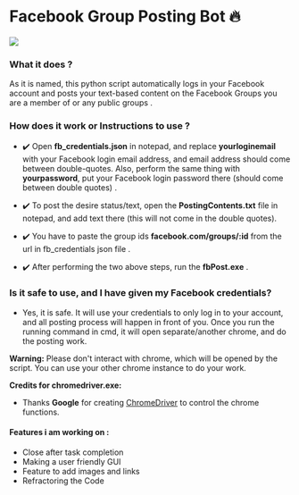 # Facebook Group Posting Bot 🔥

![](demo_test.gif)

### What it does ?
As it is named, this python script automatically logs in  your Facebook account and posts your text-based content on the Facebook Groups you are a member of or any public groups . 


### How does it work or Instructions to use ?
  - ✔️ Open **fb_credentials.json** in notepad, and replace **yourloginemail** with your Facebook login email address, and email address should come between double-quotes. Also, perform the same thing with **yourpassword**, put your Facebook login password there (should come between double quotes) .
  
  - ✔️ To post the desire status/text, open the  **PostingContents.txt**  file in notepad, and add text there (this will not come in the double quotes).
  
  - ✔️ You have to paste the group ids  **facebook.com/groups/:id**   from the url in fb_credentials json file .
  
  - ✔️ After performing the two above steps, run the **fbPost.exe** .  
  

### Is it safe to use, and I have given my Facebook credentials?
- Yes, it is safe. It will use your credentials to only log in to your account, and all posting process will happen in front of you. Once you run the running command in cmd, it will open separate/another chrome, and do the posting work.

**Warning:** Please don't interact with chrome, which will be opened by the script. You can use your other chrome instance to do your work.


**Credits for chromedriver.exe:**
- Thanks **Google** for creating <a href="https://chromedriver.chromium.org/">ChromeDriver</a> to control the chrome functions.

#### Features i am working on :
* Close after task completion 
* Making a user friendly GUI 
* Feature to add images and links
* Refractoring the Code 





